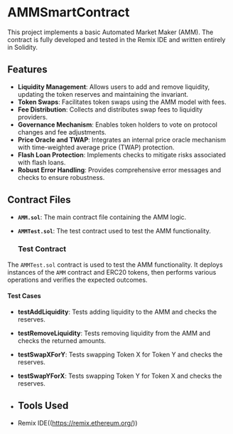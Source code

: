 # AMMSmartContract
This project implements a basic Automated Market Maker (AMM). The contract is fully developed and tested in the Remix IDE and written entirely in Solidity. 

## Features

- **Liquidity Management**: Allows users to add and remove liquidity, updating the token reserves and maintaining the invariant.
- **Token Swaps**: Facilitates token swaps using the AMM model with fees.
- **Fee Distribution**: Collects and distributes swap fees to liquidity providers.
- **Governance Mechanism**: Enables token holders to vote on protocol changes and fee adjustments.
- **Price Oracle and TWAP**: Integrates an internal price oracle mechanism with time-weighted average price (TWAP) protection.
- **Flash Loan Protection**: Implements checks to mitigate risks associated with flash loans.
- **Robust Error Handling**: Provides comprehensive error messages and checks to ensure robustness.

## Contract Files

- **`AMM.sol`**: The main contract file containing the AMM logic.
- **`AMMTest.sol`**: The test contract used to test the AMM functionality.

  ### Test Contract

The `AMMTest.sol` contract is used to test the AMM functionality. It deploys instances of the `AMM` contract and ERC20 tokens, then performs various operations and verifies the expected outcomes.

#### Test Cases

- **testAddLiquidity**: Tests adding liquidity to the AMM and checks the reserves.
- **testRemoveLiquidity**: Tests removing liquidity from the AMM and checks the returned amounts.
- **testSwapXForY**: Tests swapping Token X for Token Y and checks the reserves.
- **testSwapYForX**: Tests swapping Token Y for Token X and checks the reserves.

- ## Tools Used
- Remix IDE((https://remix.ethereum.org/))
